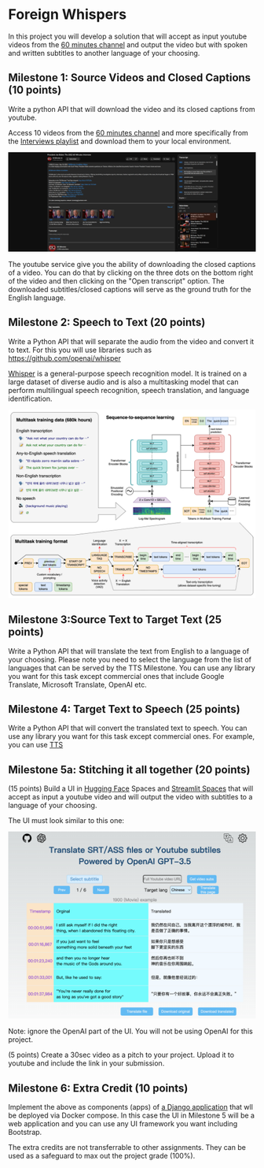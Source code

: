 # Foreign Whispers

In this project you will develop a solution that will accept as input youtube videos from the [60 minutes channel](https://www.youtube.com/@60minutes) and output the video but with spoken and written subtitles to another language of your choosing. 

## Milestone 1: Source Videos and Closed Captions (10 points)

Write a python API  that will download the video and its closed captions from youtube.

Access 10 videos from the [60 minutes channel](https://www.youtube.com/@60minutes) and more specifically from the [Interviews playlist](https://www.youtube.com/playlist?list=PLI1yx5Z0Lrv77D_g1tvF9u3FVqnrNbCRL) and download them to your local environment. 

![](images/cc.png)

The youtube service give you the ability of downloading the closed captions of a video. You can do that by clicking on the three dots on the bottom right of the video and then clicking on the "Open transcript" option. The downloaded subtitles/closed captions will serve as the ground truth for the English language. 

## Milestone 2: Speech to Text (20 points)

Write a Python API that will separate the audio from the video and convert it to text. For this you will use libraries such as https://github.com/openai/whisper

[Whisper](https://github.com/openai/whisper) is a general-purpose speech recognition model. It is trained on a large dataset of diverse audio and is also a multitasking model that can perform multilingual speech recognition, speech translation, and language identification.

![](images/approach.png)


## Milestone 3:Source Text to Target Text (25 points)

Write a Python API that will translate the text from English to a language of your choosing. Please note you need to select the language from the list of languages that can be served by the TTS Milestone. You can use any library you want for this task except commercial ones that include Google Translate, Microsoft Translate, OpenAI etc. 

## Milestone 4: Target Text to Speech (25 points)

Write a Python API that will convert the translated text to speech. You can use any library you want for this task except commercial ones. For example, you can use [TTS](https://tts.readthedocs.io/en/latest/tutorial_for_nervous_beginners.html)

## Milestone 5a: Stitching it all together (20 points)

(15 points) Build a UI in [Hugging Face](https://huggingface.co/) Spaces and [Streamlit Spaces](https://huggingface.co/docs/hub/spaces-sdks-streamlit) that will accept as input a youtube video and will output the video with subtitles to a language of your choosing.

The UI must look similar to this one:

![](images/aisub.png)

Note: ignore the OpenAI part of the UI. You will not be using OpenAI for this project.

(5 points) Create a 30sec video as a pitch to your project. Upload it to youtube and include the link in your submission. 

## Milestone 6: Extra Credit (10 points)

Implement the above as components (apps) of [a Django application](https://docs.djangoproject.com/en/4.2/intro/tutorial01/) that wll be deployed via Docker compose.  In this case the UI in Milestone 5 will be a web application and you can use any UI framework you want including Bootstrap. 

The extra credits are not transferrable to other assignments.  They can be used as a safeguard to max out the project grade (100%).




